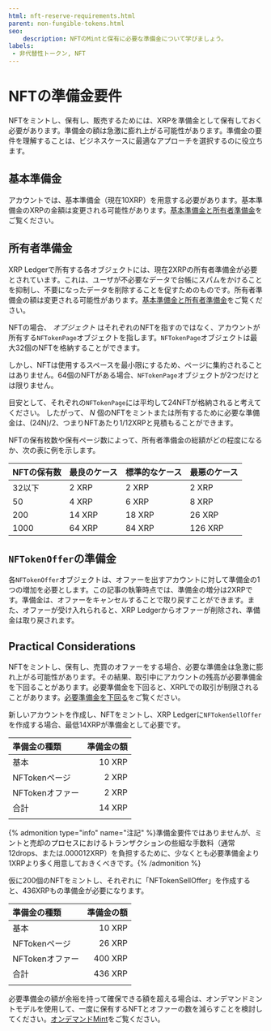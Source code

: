 ```yaml
---
html: nft-reserve-requirements.html
parent: non-fungible-tokens.html
seo:
    description: NFTのMintと保有に必要な準備金について学びましょう。
labels:
 - 非代替性トークン, NFT
---
```

# NFTの準備金要件

NFTをミントし、保有し、販売するためには、XRPを準備金として保有しておく必要があります。準備金の額は急激に膨れ上がる可能性があります。準備金の要件を理解することは、ビジネスケースに最適なアプローチを選択するのに役立ちます。

## 基本準備金

アカウントでは、基本準備金（現在10XRP）を用意する必要があります。基本準備金のXRPの金額は変更される可能性があります。[基本準備金と所有者準備金](../../accounts/reserves.md#基本準備金と所有者準備金)をご覧ください。

## 所有者準備金

XRP Ledgerで所有する各オブジェクトには、現在2XRPの所有者準備金が必要とされています。これは、ユーザが不必要なデータで台帳にスパムをかけることを抑制し、不要になったデータを削除することを促すためのものです。所有者準備金の額は変更される可能性があります。[基本準備金と所有者準備金](../../accounts/reserves.md#基本準備金と所有者準備金)をご覧ください。

NFTの場合、 _オブジェクト_ はそれぞれのNFTを指すのではなく、アカウントが所有する`NFTokenPage`オブジェクトを指します。`NFTokenPage`オブジェクトは最大32個のNFTを格納することができます。

しかし、NFTは使用するスペースを最小限にするため、ページに集約されることはありません。64個のNFTがある場合、`NFTokenPage`オブジェクトが2つだけとは限りません。

目安として、それぞれの`NFTokenPage`には平均して24NFTが格納されると考えてください。
したがって、 _N_ 個のNFTをミントまたは所有するために必要な準備金は、(24N)/2、つまりNFTあたり1/12XRPと見積もることができます。

NFTの保有枚数や保有ページ数によって、所有者準備金の総額がどの程度になるか、次の表に例を示します。

| NFTの保有数  | 最良のケース    | 標準的なケース | 最悪のケース |
|:------------|:----------|:-------------|:-----------|
| 32以下         | 2 XRP       | 2 XRP          | 2 XRP      |
| 50            | 4 XRP        | 6 XRP           | 8 XRP      |
| 200            | 14 XRP      | 18 XRP         | 26 XRP     |
| 1000          | 64 XRP      | 84 XRP         | 126 XRP    |

## `NFTokenOffer`の準備金

各`NFTokenOffer`オブジェクトは、オファーを出すアカウントに対して準備金の1つの増加を必要とします。この記事の執筆時点では、準備金の増分は2XRPです。準備金は、オファーをキャンセルすることで取り戻すことができます。また、オファーが受け入れられると、XRP Ledgerからオファーが削除され、準備金は取り戻されます。

## Practical Considerations

NFTをミントし、保有し、売買のオファーをする場合、必要な準備金は急激に膨れ上がる可能性があります。その結果、取引中にアカウントの残高が必要準備金を下回ることがあります。必要準備金を下回ると、XRPLでの取引が制限されることがあります。[必要準備金を下回る](../../accounts/reserves.md#必要準備金を下回る)をご覧ください。

新しいアカウントを作成し、NFTをミントし、XRP Ledgerに`NFTokenSellOffer`を作成する場合、最低14XRPが準備金として必要です。

| 準備金の種類          | 準備金の額 |
|:--------------------|--------:|
| 基本                 | 10 XRP  |
| NFTokenページ        | 2 XRP   |
| NFTokenオファー       | 2 XRP   |
| 合計                 | 14 XRP  |
|                     |         |

{% admonition type="info" name="注記" %}準備金要件ではありませんが、ミントと売却のプロセスにおけるトランザクションの些細な手数料（通常12drops、または.000012XRP）を負担するために、少なくとも必要準備金より1XRPより多く用意しておきくべきです。{% /admonition %}

仮に200個のNFTをミントし、それぞれに「NFTokenSellOffer」を作成すると、436XRPもの準備金が必要になります。

| 準備金の種類          | 準備金の額 |
|:--------------------|--------:|
| 基本                 | 10 XRP  |
| NFTokenページ        | 26 XRP  |
| NFTokenオファー      | 400 XRP |
| 合計                 | 436 XRP |
|                     |         |

必要準備金の額が余裕を持って確保できる額を超える場合は、オンデマンドミントモデルを使用して、一度に保有するNFTとオファーの数を減らすことを検討してください。[オンデマンドMint](batch-minting.md#オンデマンドmint-遅延minting)をご覧ください。

